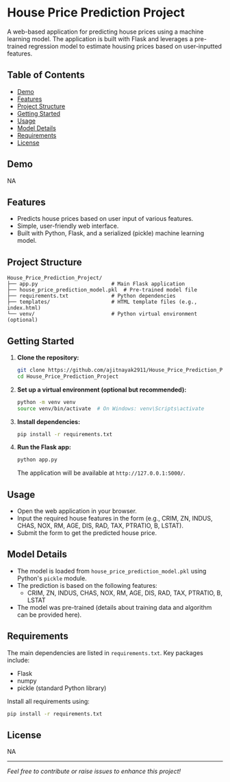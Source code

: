 # House Price Prediction Project

A web-based application for predicting house prices using a machine learning model. The application is built with Flask and leverages a pre-trained regression model to estimate housing prices based on user-inputted features.

## Table of Contents

- [Demo](#demo)
- [Features](#features)
- [Project Structure](#project-structure)
- [Getting Started](#getting-started)
- [Usage](#usage)
- [Model Details](#model-details)
- [Requirements](#requirements)
- [License](#license)

## Demo

NA

## Features

- Predicts house prices based on user input of various features.
- Simple, user-friendly web interface.
- Built with Python, Flask, and a serialized (pickle) machine learning model.

## Project Structure

```
House_Price_Prediction_Project/
├── app.py                        # Main Flask application
├── house_price_prediction_model.pkl  # Pre-trained model file
├── requirements.txt              # Python dependencies
├── templates/                    # HTML template files (e.g., index.html)
└── venv/                         # Python virtual environment (optional)
```

## Getting Started

1. **Clone the repository:**
   ```bash
   git clone https://github.com/ajitnayak2911/House_Price_Prediction_Project.git
   cd House_Price_Prediction_Project
   ```

2. **Set up a virtual environment (optional but recommended):**
   ```bash
   python -m venv venv
   source venv/bin/activate  # On Windows: venv\Scripts\activate
   ```

3. **Install dependencies:**
   ```bash
   pip install -r requirements.txt
   ```

4. **Run the Flask app:**
   ```bash
   python app.py
   ```
   The application will be available at `http://127.0.0.1:5000/`.

## Usage

- Open the web application in your browser.
- Input the required house features in the form (e.g., CRIM, ZN, INDUS, CHAS, NOX, RM, AGE, DIS, RAD, TAX, PTRATIO, B, LSTAT).
- Submit the form to get the predicted house price.

## Model Details

- The model is loaded from `house_price_prediction_model.pkl` using Python's `pickle` module.
- The prediction is based on the following features:
  - CRIM, ZN, INDUS, CHAS, NOX, RM, AGE, DIS, RAD, TAX, PTRATIO, B, LSTAT
- The model was pre-trained (details about training data and algorithm can be provided here).

## Requirements

The main dependencies are listed in `requirements.txt`. Key packages include:
- Flask
- numpy
- pickle (standard Python library)

Install all requirements using:
```bash
pip install -r requirements.txt
```

## License

NA

---

*Feel free to contribute or raise issues to enhance this project!*
